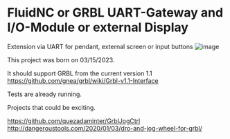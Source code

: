 # FluidNC or GRBL UART-Gateway and I/O-Module or external Display
 Extension via UART for pendant, external screen or input buttons
![image](https://user-images.githubusercontent.com/39780457/218484465-8251b51d-f3f2-473e-a3c9-587599364c8f.png)


This project was born on 03/15/2023.

It should support GRBL from the current version 1.1
https://github.com/gnea/grbl/wiki/Grbl-v1.1-Interface

Tests are already running.

Projects that could be exciting.

https://github.com/quezadaminter/GrblJogCtrl
http://dangeroustools.com/2020/01/03/dro-and-jog-wheel-for-grbl/


